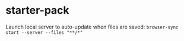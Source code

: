 # starter-pack

Launch local server to auto-update when files are saved:
`browser-sync start --server --files "**/*"`

